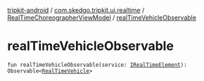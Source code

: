 [tripkit-android](../../index.md) / [com.skedgo.tripkit.ui.realtime](../index.md) / [RealTimeChoreographerViewModel](index.md) / [realTimeVehicleObservable](./real-time-vehicle-observable.md)

# realTimeVehicleObservable

`fun realTimeVehicleObservable(service: `[`IRealTimeElement`](../../com.skedgo.tripkit.common.agenda/-i-real-time-element/index.md)`): Observable<`[`RealTimeVehicle`](../../com.skedgo.tripkit.routing/-real-time-vehicle/index.md)`>`